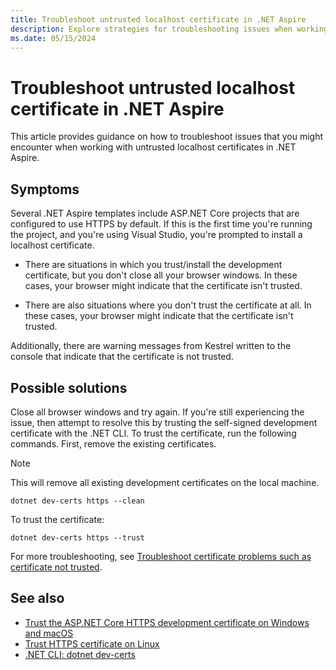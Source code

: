 ```yaml
---
title: Troubleshoot untrusted localhost certificate in .NET Aspire
description: Explore strategies for troubleshooting issues when working with untrusted localhost certificates in .NET Aspire.
ms.date: 05/15/2024
---
```


# Troubleshoot untrusted localhost certificate in .NET Aspire

This article provides guidance on how to troubleshoot issues that you might encounter when working with untrusted localhost certificates in .NET Aspire.

## Symptoms

Several .NET Aspire templates include ASP.NET Core projects that are configured to use HTTPS by default. If this is the first time you're running the project, and you're using Visual Studio, you're prompted to install a localhost certificate.

- There are situations in which you trust/install the development certificate, but you don't close all your browser windows. In these cases, your browser might indicate that the certificate isn't trusted.

- There are also situations where you don't trust the certificate at all. In these cases, your browser might indicate that the certificate isn't trusted.

Additionally, there are warning messages from Kestrel written to the console that indicate that the certificate is not trusted.

## Possible solutions

Close all browser windows and try again. If you're still experiencing the issue, then attempt to resolve this by trusting the self-signed development certificate with the .NET CLI. To trust the certificate, run the following commands. First, remove the existing certificates.

> [!NOTE]
> This will remove all existing development certificates on the local machine.

```dotnetcli
dotnet dev-certs https --clean
```

To trust the certificate:

```dotnetcli
dotnet dev-certs https --trust
```

For more troubleshooting, see [Troubleshoot certificate problems such as certificate not trusted](/aspnet/core/security/enforcing-ssl#troubleshoot-certificate-problems-such-as-certificate-not-trusted).

## See also

- [Trust the ASP.NET Core HTTPS development certificate on Windows and macOS](/aspnet/core/security/enforcing-ssl#trust-the-aspnet-core-https-development-certificate-on-windows-and-macos)
- [Trust HTTPS certificate on Linux](/aspnet/core/security/enforcing-ssl##trust-https-certificate-on-linux)
- [.NET CLI: dotnet dev-certs](/dotnet/core/tools/dotnet-dev-certs)
